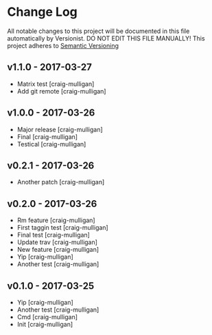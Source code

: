 # Change Log

All notable changes to this project will be documented in this file
automatically by Versionist. DO NOT EDIT THIS FILE MANUALLY!
This project adheres to [Semantic Versioning](http://semver.org/)

## v1.1.0 - 2017-03-27

* Matrix test [craig-mulligan]
* Add git remote [craig-mulligan]

## v1.0.0 - 2017-03-26

* Major release [craig-mulligan]
* Final [craig-mulligan]
* Testical [craig-mulligan]

## v0.2.1 - 2017-03-26

* Another patch [craig-mulligan]

## v0.2.0 - 2017-03-26

* Rm feature [craig-mulligan]
* First taggin test [craig-mulligan]
* Final test [craig-mulligan]
* Update trav [craig-mulligan]
* New feature [craig-mulligan]
* Yip [craig-mulligan]
* Another test [craig-mulligan]

## v0.1.0 - 2017-03-25

* Yip [craig-mulligan]
* Another test [craig-mulligan]
* Cmd [craig-mulligan]
* Init [craig-mulligan]
